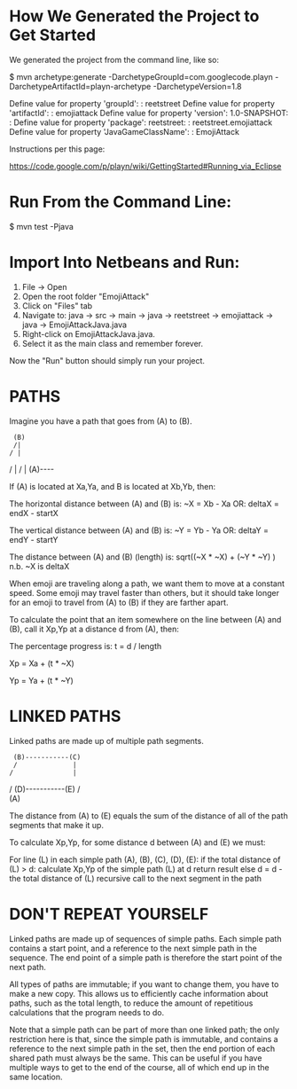 How We Generated the Project to Get Started
===========================================
We generated the project from the command line, like so:

$ mvn archetype:generate -DarchetypeGroupId=com.googlecode.playn -DarchetypeArtifactId=playn-archetype -DarchetypeVersion=1.8

Define value for property 'groupId': : reetstreet
Define value for property 'artifactId': : emojiattack
Define value for property 'version':  1.0-SNAPSHOT: : 
Define value for property 'package':  reetstreet: : reetstreet.emojiattack
Define value for property 'JavaGameClassName': : EmojiAttack


Instructions per this page:

https://code.google.com/p/playn/wiki/GettingStarted#Running_via_Eclipse


Run From the Command Line:
==========================

$ mvn test -Pjava


Import Into Netbeans and Run:
=============================

1. File -> Open
2. Open the root folder "EmojiAttack"
3. Click on "Files" tab
4. Navigate to: java -> src -> main -> java -> reetstreet -> emojiattack -> java -> EmojiAttackJava.java
5. Right-click on EmojiAttackJava.java. 
6. Select it as the main class and remember forever.

Now the "Run" button should simply run your project.


PATHS
=====

Imagine you have a path that goes from (A) to (B).

     (B)
     /|
    / |
   /  |
  /   |
(A)----

If (A) is located at Xa,Ya, and B is located at Xb,Yb, then:

  The horizontal distance between (A) and (B) is:  ~X = Xb - Xa
                                              OR:  deltaX = endX - startX

  The vertical distance between (A) and (B) is:    ~Y = Yb - Ya
                                              OR:  deltaY = endY - startY

  The distance between (A) and (B) (length) is:    sqrt((~X * ~X) + (~Y * ~Y) )
                                              n.b. ~X is deltaX

When emoji are traveling along a path, we want them to move at a constant
speed.  Some emoji may travel faster than others, but it should take longer
for an emoji to travel from (A) to (B) if they are farther apart.

To calculate the point that an item somewhere on the line between (A)
and (B), call it Xp,Yp at a distance d from (A), then:

  The percentage progress is:   t = d / length

  Xp = Xa + (t * ~X)
  
  Yp = Ya + (t * ~Y)


LINKED PATHS
============

Linked paths are made up of multiple path segments.

     (B)-----------(C)
     /              |
    /               |
   /               (D)-----------(E)
  /   
(A)

The distance from (A) to (E) equals the sum of the distance of all of the path 
segments that make it up.

To calculate Xp,Yp, for some distance d between (A) and (E) we must:

For line (L) in each simple path (A), (B), (C), (D), (E):
  if the total distance of (L) > d:
    calculate Xp,Yp of the simple path (L) at d
    return result
  else
    d = d - the total distance of (L)
    recursive call to the next segment in the path


DON'T REPEAT YOURSELF
=====================

Linked paths are made up of sequences of simple paths.  Each simple
path contains a start point, and a reference to the next simple path
in the sequence.  The end point of a simple path is therefore the start
point of the next path.

All types of paths are immutable; if you want to change them, you have to make 
a new copy.  This allows us to efficiently cache information about paths, 
such as the total length, to reduce the amount of repetitious calculations
that the program needs to do.

Note that a simple path can be part of more than one linked path; the
only restriction here is that, since the simple path is immutable, and
contains a reference to the next simple path in the set, then the end
portion of each shared path must always be the same.  This can be useful
if you have multiple ways to get to the end of the course, all of which
end up in the same location.

